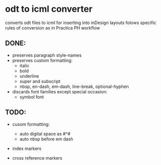 
odt to icml converter
====================

converts odt files to icml for inserting into inDesign layouts
folows specific rules of conversion as in Practica PH workflow

DONE:
-----

* preserves paragraph style-names
* preserves custom formatting:
    - italic
    - bold
    - underline
    - super and subscript
    - nbsp, en-dash, em-dash, line-break, optional-hyphen
* discards font families except special occasion:
    - symbol font

TODO:
----
* cusom formatting:
    - auto digital space as #^#
    - auto nbsp before em dash

* index markers
* cross reference markers
